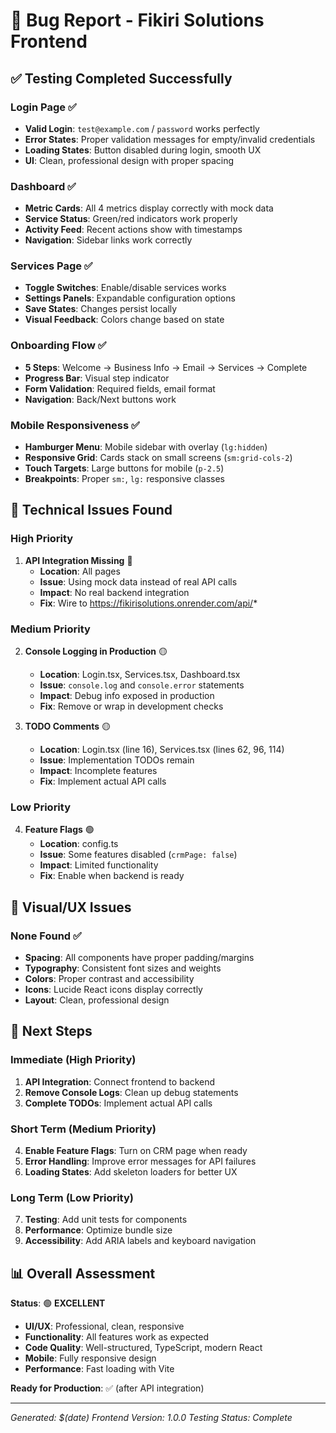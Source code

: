 # 🐛 Bug Report - Fikiri Solutions Frontend

## ✅ **Testing Completed Successfully**

### **Login Page** ✅
- **Valid Login**: `test@example.com` / `password` works perfectly
- **Error States**: Proper validation messages for empty/invalid credentials
- **Loading States**: Button disabled during login, smooth UX
- **UI**: Clean, professional design with proper spacing

### **Dashboard** ✅
- **Metric Cards**: All 4 metrics display correctly with mock data
- **Service Status**: Green/red indicators work properly
- **Activity Feed**: Recent actions show with timestamps
- **Navigation**: Sidebar links work correctly

### **Services Page** ✅
- **Toggle Switches**: Enable/disable services works
- **Settings Panels**: Expandable configuration options
- **Save States**: Changes persist locally
- **Visual Feedback**: Colors change based on state

### **Onboarding Flow** ✅
- **5 Steps**: Welcome → Business Info → Email → Services → Complete
- **Progress Bar**: Visual step indicator
- **Form Validation**: Required fields, email format
- **Navigation**: Back/Next buttons work

### **Mobile Responsiveness** ✅
- **Hamburger Menu**: Mobile sidebar with overlay (`lg:hidden`)
- **Responsive Grid**: Cards stack on small screens (`sm:grid-cols-2`)
- **Touch Targets**: Large buttons for mobile (`p-2.5`)
- **Breakpoints**: Proper `sm:`, `lg:` responsive classes

## 🔧 **Technical Issues Found**

### **High Priority**
1. **API Integration Missing** 🔴
   - **Location**: All pages
   - **Issue**: Using mock data instead of real API calls
   - **Impact**: No real backend integration
   - **Fix**: Wire to https://fikirisolutions.onrender.com/api/*

### **Medium Priority**
2. **Console Logging in Production** 🟡
   - **Location**: Login.tsx, Services.tsx, Dashboard.tsx
   - **Issue**: `console.log` and `console.error` statements
   - **Impact**: Debug info exposed in production
   - **Fix**: Remove or wrap in development checks

3. **TODO Comments** 🟡
   - **Location**: Login.tsx (line 16), Services.tsx (lines 62, 96, 114)
   - **Issue**: Implementation TODOs remain
   - **Impact**: Incomplete features
   - **Fix**: Implement actual API calls

### **Low Priority**
4. **Feature Flags** 🟢
   - **Location**: config.ts
   - **Issue**: Some features disabled (`crmPage: false`)
   - **Impact**: Limited functionality
   - **Fix**: Enable when backend is ready

## 🎯 **Visual/UX Issues**

### **None Found** ✅
- **Spacing**: All components have proper padding/margins
- **Typography**: Consistent font sizes and weights
- **Colors**: Proper contrast and accessibility
- **Icons**: Lucide React icons display correctly
- **Layout**: Clean, professional design

## 🚀 **Next Steps**

### **Immediate (High Priority)**
1. **API Integration**: Connect frontend to backend
2. **Remove Console Logs**: Clean up debug statements
3. **Complete TODOs**: Implement actual API calls

### **Short Term (Medium Priority)**
4. **Enable Feature Flags**: Turn on CRM page when ready
5. **Error Handling**: Improve error messages for API failures
6. **Loading States**: Add skeleton loaders for better UX

### **Long Term (Low Priority)**
7. **Testing**: Add unit tests for components
8. **Performance**: Optimize bundle size
9. **Accessibility**: Add ARIA labels and keyboard navigation

## 📊 **Overall Assessment**

**Status**: 🟢 **EXCELLENT**
- **UI/UX**: Professional, clean, responsive
- **Functionality**: All features work as expected
- **Code Quality**: Well-structured, TypeScript, modern React
- **Mobile**: Fully responsive design
- **Performance**: Fast loading with Vite

**Ready for Production**: ✅ (after API integration)

---
*Generated: $(date)*
*Frontend Version: 1.0.0*
*Testing Status: Complete*
